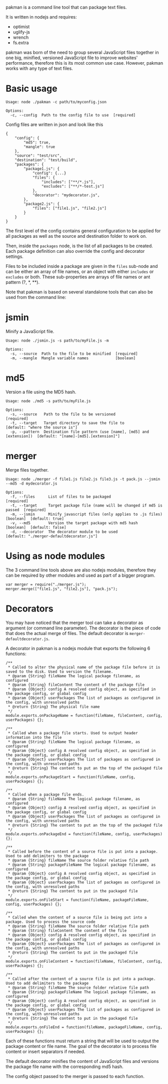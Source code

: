 pakman is a command line tool that can package text files.

It is written in nodejs and requires:

- optimist
- uglify-js
- wrench
- fs.extra

pakman was born of the need to group several JavaScript files together in one big, minified, versioned JavaScript file to improve websites' performance, therefore this is its most common use case. However, pakman works with any type of text files.

Basic usage
===========

	Usage: node ./pakman -c path/to/myconfig.json

	Options:
	  -c, --config  Path to the config file to use  [required]

Config files are written in json and look like this

	{
	    "config": {
	        "md5": true,
	        "mangle": true
	    },
	    "source": "test/src",
	    "destination": "test/build",
	    "packages": {
	        "package1.js": {
	        	"config": {...}
	            "files": {
	                "includes": ["**/*.js"],
	                "excludes": ["**/*-test.js"]
	            },
	            "decorator": "mydecorator.js",
	        },
	        "package2.js": {
	        	"files": ["file1.js", "file2.js"]
	        }
	    }
	}

The first level of the config contains general configuration to be applied for all packages as well as the source and destination folder to work on.

Then, inside the `packages` node, is the list of all packages to be created. Each package definition can also override the config and decorator settings.

Files to be included inside a package are given in the `files` sub-node and can be either an array of file names, or an object with either `includes` or `excludes` or both. These sub-properties are arrays of file names or ant pattern (?, *, **).


Note that pakman is based on several standalone tools that can also be used from the command line:

jsmin
=====

Minify a JavaScript file.

	Usage: node ./jsmin.js -s path/to/myFile.js -m

	Options:
	  -s, --source  Path to the file to be minified  [required]
	  -m, --mangle  Mangle variable names            [boolean]

md5
===

Version a file using the MD5 hash.

	Usage: node ./md5 -s path/to/myFile.js

	Options:
	  -s, --source   Path to the file to be versioned                              [required]
	  -t, --target   Target directory to save the file to                          [default: "where the source is"]
	  -p, --pattern  Destination file pattern (use [name], [md5] and [extension])  [default: "[name]-[md5].[extension]"]

merger
======

Merge files together.

	Usage: node ./merger -f file1.js file2.js file3.js -t pack.js --jsmin --md5 -d mydecorator.js

	Options:
	  -f, --files      List of files to be packaged                                [required]
	  -t, --target     Target package file (name will be changed if md5 is passed  [required]
	  -m, --jsmin      Minify javascript files (only applies to .js files)         [boolean]  [default: true]
	  -v, --md5        Version the target package with md5 hash                    [boolean]  [default: false]
	  -d, --decorator  The decorator module to be used                             [default: "./merger-defaultdecorator.js"]

Using as node modules
=====================

The 3 command line tools above are also nodejs modules, therefore they can be required by other modules and used as part of a bigger program.

	var merger = require("./merger.js");
	merger.merge(["file1.js", "file2.js"], "pack.js");

Decorators
==========

You may have noticed that the merger tool can take a decorator as argument (or command line parameter). The decorator is the piece of code that does the actual merge of files. The default decorator is `merger-defaultdecorator.js`.

A decorator in pakman is a nodejs module that exports the following 6 functions:

	/**
	 * Called to alter the physical name of the package file before it is saved to the disk. Used to version the filename.
	 * @param {String} fileName The logical package filename, as configured
	 * @param {String} fileContent The content of the package file
	 * @param {Object} config A resolved config object, as specified in the package config, or global config
	 * @param {Object} userPackages The list of packages as configured in the config, with unresolved paths
	 * @return {String} The physical file name
	 */
	module.exports.onPackageName = function(fileName, fileContent, config, userPackages) {};

	/**
	 * Called when a package file starts. Used to output header information into the file
	 * @param {String} fileName The logical package filename, as configured
	 * @param {Object} config A resolved config object, as specified in the package config, or global config
	 * @param {Object} userPackages The list of packages as configured in the config, with unresolved paths
	 * @return {String} The content to put an the top of the packaged file
	 */
	module.exports.onPackageStart = function(fileName, config, userPackages) {};

	/**
	 * Called when a package file ends.
	 * @param {String} fileName The logical package filename, as configured
	 * @param {Object} config A resolved config object, as specified in the package config, or global config
	 * @param {Object} userPackages The list of packages as configured in the config, with unresolved paths
	 * @return {String} The content to put an the top of the packaged file
	 */
	module.exports.onPackageEnd = function(fileName, config, userPackages) {};

	/**
	 * Called before the content of a source file is put into a package. Used to add delimiters to the package
	 * @param {String} fileName The source folder relative file path
	 * @param {String} packageFileName The logical package filename, as configured
	 * @param {Object} config A resolved config object, as specified in the package config, or global config
	 * @param {Object} userPackages The list of packages as configured in the config, with unresolved paths
	 * @return {String} The content to put in the packaged file
	 */
	module.exports.onFileStart = function(fileName, packageFileName, config, userPackages) {};

	/**
	 * Called when the content of a source file is being put into a package. Used to process the source code
	 * @param {String} fileName The source folder relative file path
	 * @param {String} fileContent The content of the file
	 * @param {Object} config A resolved config object, as specified in the package config, or global config
	 * @param {Object} userPackages The list of packages as configured in the config, with unresolved paths
	 * @return {String} The content to put in the packaged file
	 */
	module.exports.onFileContent = function(fileName, fileContent, config, userPackages) {};

	/**
	 * Called after the content of a source file is put into a package. Used to add delimiters to the package
	 * @param {String} fileName The source folder relative file path
	 * @param {String} packageFileName The logical package filename, as configured
	 * @param {Object} config A resolved config object, as specified in the package config, or global config
	 * @param {Object} userPackages The list of packages as configured in the config, with unresolved paths
	 * @return {String} The content to put in the packaged file
	 */
	module.exports.onFileEnd = function(fileName, packageFileName, config, userPackages) {};

Each of these functions must return a string that will be used to output the package content or file name. The goal of the decorator is to process file content or insert separators if needed.

The default decorator minifies the content of JavaScript files and versions the package file name with the corresponding md5 hash.

The config object passed to the merger is passed to each function.